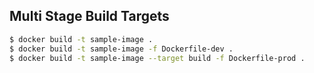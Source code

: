 ## Multi Stage Build Targets

```bash
$ docker build -t sample-image .
$ docker build -t sample-image -f Dockerfile-dev .
$ docker build -t sample-image --target build -f Dockerfile-prod .

```
